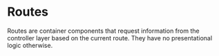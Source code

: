 # Routes

Routes are container components that request information from the controller
layer based on the current route.  They have no presentational logic otherwise.